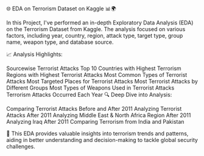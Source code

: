 🌐 EDA on Terrorism Dataset on Kaggle 📊🌍

In this Project, I've performed an in-depth Exploratory Data Analysis (EDA) on the Terrorism Dataset from Kaggle. The analysis focused on various factors, including year, country, region, attack type, target type, group name, weapon type, and database source.

📈 Analysis Highlights:

Sourcewise Terrorist Attacks
Top 10 Countries with Highest Terrorism
Regions with Highest Terrorist Attacks
Most Common Types of Terrorist Attacks
Most Targeted Places for Terrorist Attacks
Most Terrorist Attacks by Different Groups
Most Types of Weapons Used in Terrorist Attacks
Terrorism Attacks Occurred Each Year
🔍 Deep Dive into Analysis:

Comparing Terrorist Attacks Before and After 2011
Analyzing Terrorist Attacks After 2011
Analyzing Middle East & North Africa Region After 2011
Analyzing Iraq After 2011
Comparing Terrorism from India and Pakistan

🚀 This EDA provides valuable insights into terrorism trends and patterns, aiding in better understanding and decision-making to tackle global security challenges.
